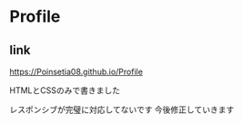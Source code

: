 # Profile

## link
https://Poinsetia08.github.io/Profile

HTMLとCSSのみで書きました

レスポンシブが完璧に対応してないです
今後修正していきます
